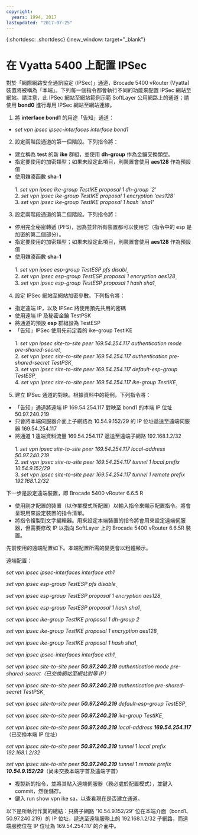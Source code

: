 ```yaml
---
copyright:
  years: 1994, 2017
lastupdated: "2017-07-25"
---
```


{:shortdesc: .shortdesc}
{:new_window: target="_blank"}

# 在 Vyatta 5400 上配置 IPSec

對於「網際網路安全通訊協定 (IPSec)」通道，Brocade 5400 vRouter (Vyatta) 裝置將被稱為「本端」。下列每一個指令都會執行不同的功能來配置 IPSec 網站至網站。請注意，此 IPSec 網站至網站範例示範 SoftLayer 公用網路上的通道；請使用 **bond0** 進行專用 IPSec 網站至網站連線。

1. 將 **interface bond1** 的用途「告知」通道：

  * *set vpn ipsec ipsec-interfaces interface bond1*

2. 設定兩階段通道的第一個階段。下列指令將：

  * 建立稱為 **test** 的新 **ike** 群組，並使用 **dh-group** 作為金鑰交換類型。
  * 指定要使用的加密類型；如果未設定此項目，則裝置會使用 **aes128** 作為預設值
  * 使用雜湊函數 **sha-1**<br/><br/>
  1\. *set vpn ipsec ike-group TestIKE proposal 1 dh-group '2'*<br/>
  2\. *set vpn ipsec ike-group TestIKE proposal 1 encryption 'aes128'*<br/>
  3\. *set vpn ipsec ike-group TestIKE proposal 1 hash 'sha1'*<br/>

3. 設定兩階段通道的第二個階段。下列指令將：

  * 停用完全秘密轉遞 (PFS)，因為並非所有裝置都可以使用它（指令中的 esp 是加密的第二個部分）。
  * 指定要使用的加密類型；如果未設定此項目，則裝置會使用 **aes128** 作為預設值
  * 使用雜湊函數 **sha-1**<br/><br/>
  1\. *set vpn ipsec esp-group TestESP pfs disabl۪*<br/>
  2\. *set vpn ipsec esp-group TestESP proposal 1 encryption aes128۪*<br/>
  3\. *set vpn ipsec esp-group TestESP proposal 1 hash sha1۪*<br/>

4. 設定 IPSec 網站至網站加密參數。下列指令將：

  * 指定遠端 IP，以及 IPSec 將使用預先共用的密碼
  * 使用遠端 IP 及秘密金鑰 TestPSK
  * 將通道的預設 **esp** 群組設為 TestESP
  * 「告知」IPSec 使用先前定義的 ike-group TestIKE<br/><br/>
  1\. *set vpn ipsec site-to-site peer 169.54.254.117 authentication mode pre-shared-secret۪*<br/>
  2\. *set vpn ipsec site-to-site peer 169.54.254.117 authentication pre-shared-secret TestPSK۪*<br/>
  3\. *set vpn ipsec site-to-site peer 169.54.254.117 default-esp-group TestESP۪*<br/>
  4\. *set vpn ipsec site-to-site peer 169.54.254.117 ike-group TestIKE۪*<br/>

5. 建立 IPSec 通道的對映。根據資料中的範例，下列指令將：

  * 「告知」通道將遠端 IP 169.54.254.117 對映至 bond1 的本端 IP 位址 50.97.240.219
  * 只會將本端伺服器介面上子網路為 10.54.9.152/29 的 IP 位址遞送至遠端伺服器 169.54.254.117
  * 將通道 1 遠端資料流量 169.54.254.117 遞送至遠端子網路 192.168.1.2/32<br/><br/>
  1\. *set vpn ipsec site-to-site peer 169.54.254.117 local-address ۪50.97.240.219*<br/>
  2\. *set vpn ipsec site-to-site peer 169.54.254.117 tunnel 1 local prefix 10.54.9.152/29*<br/>
  3\. *set vpn ipsec site-to-site peer 169.54.254.117 tunnel 1 remote prefix 192.168.1.2/32*<br/>

下一步是設定遠端裝置，即 Brocade 5400 vRouter 6.6.5 R

  * 使用剛才配置的裝置（以作業模式所配置）以輸入指令來顯示配置指令。將會呈現用來設定裝置的指令清單。
  * 將指令複製到文字編輯器。用來設定本端裝置的指令將會用來設定遠端伺服器，但需要修改 IP 以指向 SoftLayer 上的 Brocade 5400 vRouter 6.6.5R 裝置。

先前使用的遠端配置如下。本端配置所需的變更會以粗體顯示。

遠端配置：

*set vpn ipsec ipsec-interfaces interface eth1*

*set vpn ipsec esp-group TestESP pfs disable۪*

*set vpn ipsec esp-group TestESP proposal 1 encryption aes128۪*

*set vpn ipsec esp-group TestESP proposal 1 hash sha1۪*

*set vpn ipsec ike-group TestIKE proposal 1 dh-group 2*

*set vpn ipsec ike-group TestIKE proposal 1 encryption aes128۪*

*set vpn ipsec ike-group TestIKE proposal 1 hash sha1۪*

*set vpn ipsec ipsec-interfaces interface eth1۪*

*set vpn ipsec site-to-site peer **50.97.240.219** authentication mode pre-shared-secret（已交換網站至網站對等 IP）*

*set vpn ipsec site-to-site peer **50.97.240.219** authentication pre-shared-secret TestPSK۪*

*set vpn ipsec site-to-site peer **50.97.240.219** default-esp-group TestESP۪*

*set vpn ipsec site-to-site peer **50.97.240.219** ike-group TestIKE۪*

*set vpn ipsec site-to-site peer **50.97.240.219** local-address **169.54.254.117***（已交換本端 IP 位址）

*set vpn ipsec site-to-site peer **50.97.240.219** tunnel 1 local prefix 192.168.1.2/32*

*set vpn ipsec site-to-site peer **50.97.240.219** tunnel 1 remote prefix **10.54.9.152/29***（尚未交換本端字首及遠端字首）

* 複製新的指令，並將其貼入遠端伺服器（務必處於配置模式），並鍵入 commit，然後儲存。
* 鍵入 run show vpn ike sa，以查看現在是否建立通道。

以下是所執行作業的總結：只將子網路 '10.54.9.152/29' 位在本端介面（bond1、50.97.240.219）的 IP 位址，遞送至遠端服務上的 192.168.1.2/32 子網路，而遠端服務位在 IP 位址為 169.54.254.117 的介面中。
